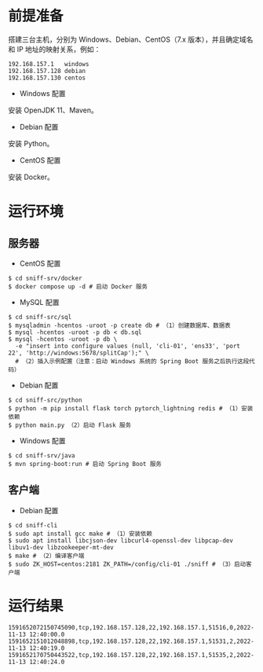 # 前提准备

搭建三台主机，分别为 Windows、Debian、CentOS（7.x 版本），并且确定域名和 IP 地址的映射关系，例如：

```
192.168.157.1   windows
192.168.157.128 debian
192.168.157.130 centos
```

* Windows 配置

安装 OpenJDK 11、Maven。

* Debian 配置

安装 Python。

* CentOS 配置

安装 Docker。

# 运行环境

## 服务器

* CentOS 配置

```
$ cd sniff-srv/docker
$ docker compose up -d # 启动 Docker 服务
```

* MySQL 配置

```
$ cd sniff-src/sql
$ mysqladmin -hcentos -uroot -p create db # （1）创建数据库、数据表
$ mysql -hcentos -uroot -p db < db.sql
$ mysql -hcentos -uroot -p db \
  -e "insert into configure values (null, 'cli-01', 'ens33', 'port 22', 'http://windows:5678/splitCap');" \
  # （2）插入示例配置（注意：启动 Windows 系统的 Spring Boot 服务之后执行这段代码）
```

* Debian 配置

```
$ cd sniff-src/python
$ python -m pip install flask torch pytorch_lightning redis # （1）安装依赖
$ python main.py （2）启动 Flask 服务
```

* Windows 配置

```
$ cd sniff-srv/java
$ mvn spring-boot:run # 启动 Spring Boot 服务
```

## 客户端

* Debian 配置

```
$ cd sniff-cli
$ sudo apt install gcc make # （1）安装依赖
$ sudo apt install libcjson-dev libcurl4-openssl-dev libpcap-dev libuv1-dev libzookeeper-mt-dev
$ make # （2）编译客户端
$ sudo ZK_HOST=centos:2181 ZK_PATH=/config/cli-01 ./sniff # （3）启动客户端
```

# 运行结果

```
1591652072150745090,tcp,192.168.157.128,22,192.168.157.1,51516,0,2022-11-13 12:40:00.0
1591652151012048898,tcp,192.168.157.128,22,192.168.157.1,51531,2,2022-11-13 12:40:19.0
1591652170750443522,tcp,192.168.157.128,22,192.168.157.1,51535,2,2022-11-13 12:40:24.0
```

